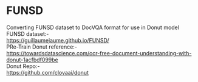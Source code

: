 # FUNSD
Converting FUNSD dataset to DocVQA format for use in Donut model  
FUNSD dataset:-  
https://guillaumejaume.github.io/FUNSD/  
PRe-Train Donut reference:-  
https://towardsdatascience.com/ocr-free-document-understanding-with-donut-1acfbdf099be  
Donut Repo:-  
https://github.com/clovaai/donut  
